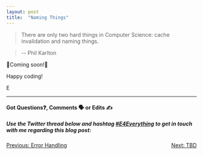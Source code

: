 ```yaml
---
layout: post
title:  "Naming Things"
---
```


> There are only two hard things in Computer Science: cache invalidation and naming things.

> -- Phil Karlton

🚧Coming soon!🚧

Happy coding!

E
<hr>
<h4>Got Questions❓, Comments 🗣 or Edits ✍</h4>
<h5>Use the Twitter thread below and hashtag <a href="https://twitter.com/hashtag/e4everything?f=tweets&vertical=default&lang=en" target="_blank">#E4Everything</a> to get in touch with me regarding this blog post:</h5>

<span><a href="https://eamoses.github.io/blog/2019/07/12/errors.html" style="float:left;">Previous: Error Handling</a><a href="#" style="float:right;">Next: TBD</a></span>
